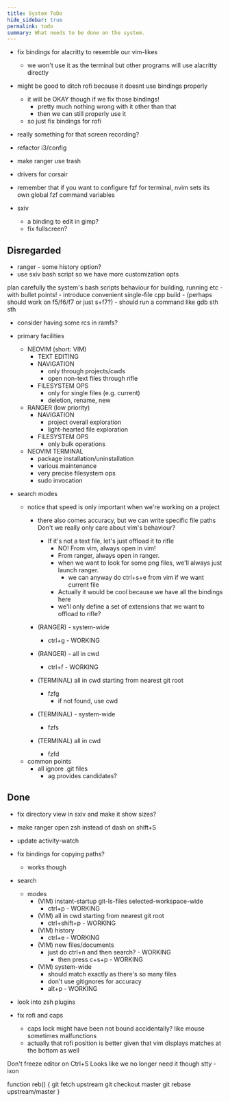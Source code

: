 ```yaml
---
title: System ToDo
hide_sidebar: true
permalink: todo
summary: What needs to be done on the system. 
---
```


- fix bindings for alacritty to resemble our vim-likes
	- we won't use it as the terminal but other programs will use alacritty directly

- might be good to ditch rofi because it doesnt use bindings properly
	- it will be OKAY though if we fix those bindings!
		- pretty much nothing wrong with it other than that
		- then we can still properly use it 
	- so just fix bindings for rofi

- really something for that screen recording?
- refactor i3/config
- make ranger use trash
- drivers for corsair

- remember that if you want to configure fzf for terminal, nvim sets its own global fzf command variables

- sxiv
	- a binding to edit in gimp?
	- fix fullscreen?

## Disregarded

- ranger - some history option?
- use sxiv bash script so we have more customization opts

plan carefully the system's bash scripts behaviour for building, running etc 
	- with bullet points!
	- introduce convenient single-file cpp build
		- (perhaps should work on f5/f6/f7 or just s+f7?)
		- should run a command like gdb sth sth

- consider having some rcs in ramfs?

- primary facilities
	- NEOVIM (short: VIM)
		- TEXT EDITING
		- NAVIGATION
			- only through projects/cwds
			- open non-text files through rifle
		- FILESYSTEM OPS
			- only for single files (e.g. current)
			- deletion, rename, new
	- RANGER (low priority)
		- NAVIGATION
			- project overall exploration
			- light-hearted file exploration
		- FILESYSTEM OPS
			- only bulk operations
	- NEOVIM TERMINAL
		- package installation/uninstallation
		- various maintenance
		- very precise filesystem ops
		- sudo invocation

- search modes
	- notice that speed is only important when we're working on a project
		- there also comes accuracy, but we can write specific file paths
		Don't we really only care about vim's behaviour?
			- If it's not a text file, let's just offload it to rifle
				- NO! From vim, always open in vim!
				- From ranger, always open in ranger.
				- when we want to look for some png files, we'll always just launch ranger.
					- we can anyway do ctrl+s+e from vim if we want current file
				- Actually it would be cool because we have all the bindings here
				- we'll only define a set of extensions that we want to offload to rifle? 

		- (RANGER) - system-wide
			- ctrl+g - WORKING
		- (RANGER) - all in cwd
			- ctrl+f - WORKING
		- (TERMINAL) all in cwd starting from nearest git root
			- fzfg
				- if not found, use cwd
		- (TERMINAL) - system-wide
			- fzfs
		- (TERMINAL) all in cwd
			- fzfd
	- common points
		- all ignore .git files
			- ag provides candidates?
## Done

- fix directory view in sxiv and make it show sizes?

- make ranger open zsh instead of dash on shift+S

- update activity-watch
- fix bindings for copying paths?
	- works though
- search
	- modes
		- (VIM) instant-startup git-ls-files selected-workspace-wide
			- ctrl+p - WORKING
		- (VIM) all in cwd starting from nearest git root
			- ctrl+shift+p - WORKING
		- (VIM) history
			- ctrl+e - WORKING
		- (VIM) new files/documents
			- just do ctrl+n and then search? - WORKING
				- then press c+s+p - WORKING
		- (VIM) system-wide 
			- should match exactly as there's so many files
			- don't use gitignores for accuracy
			- alt+p - WORKING

- look into zsh plugins

- fix rofi and caps
	- caps lock might have been not bound accidentally? like mouse sometimes malfunctions
	- actually that rofi position is better given that vim displays matches at the bottom as well 

 Don't freeze editor on Ctrl+S
 Looks like we no longer need it though
 stty -ixon

function reb() {
	git fetch upstream
	git checkout master
	git rebase upstream/master
}

